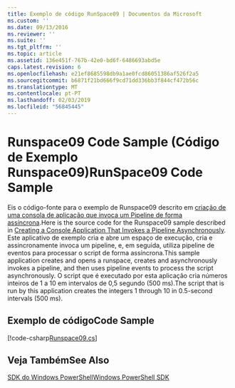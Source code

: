 ```yaml
---
title: Exemplo de código RunSpace09 | Documentos da Microsoft
ms.custom: ''
ms.date: 09/13/2016
ms.reviewer: ''
ms.suite: ''
ms.tgt_pltfrm: ''
ms.topic: article
ms.assetid: 136e451f-767b-42e0-bd6f-6486693abd5e
caps.latest.revision: 6
ms.openlocfilehash: e21ef8685598db9a1ae0fcd86051386af526f2a5
ms.sourcegitcommit: b6871f21bd666f9cd71dd336bb3f844cf472b56c
ms.translationtype: MT
ms.contentlocale: pt-PT
ms.lasthandoff: 02/03/2019
ms.locfileid: "56845445"
---
```

# <a name="runspace09-code-sample"></a><span data-ttu-id="e7b01-102">Runspace09 Code Sample (Código de Exemplo Runspace09)</span><span class="sxs-lookup"><span data-stu-id="e7b01-102">RunSpace09 Code Sample</span></span>

<span data-ttu-id="e7b01-103">Eis o código-fonte para o exemplo de Runspace09 descrito em [criação de uma consola de aplicação que invoca um Pipeline de forma assíncrona](http://msdn.microsoft.com/en-us/198c1c94-2a06-457e-93ce-c0d910618e47).</span><span class="sxs-lookup"><span data-stu-id="e7b01-103">Here is the source code for the Runspace09 sample described in [Creating a Console Application That Invokes a Pipeline Asynchronously](http://msdn.microsoft.com/en-us/198c1c94-2a06-457e-93ce-c0d910618e47).</span></span> <span data-ttu-id="e7b01-104">Este aplicativo de exemplo cria e abre um espaço de execução, cria e assincronamente invoca um pipeline, e, em seguida, utiliza pipeline de eventos para processar o script de forma assíncrona.</span><span class="sxs-lookup"><span data-stu-id="e7b01-104">This sample application creates and opens a runspace, creates and asynchronously invokes a pipeline, and then uses pipeline events to process the script asynchronously.</span></span> <span data-ttu-id="e7b01-105">O script que é executado por esta aplicação cria números inteiros de 1 a 10 em intervalos de 0,5 segundo (500 ms).</span><span class="sxs-lookup"><span data-stu-id="e7b01-105">The script that is run by this application creates the integers 1 through 10 in 0.5-second intervals (500 ms).</span></span>

## <a name="code-sample"></a><span data-ttu-id="e7b01-106">Exemplo de código</span><span class="sxs-lookup"><span data-stu-id="e7b01-106">Code Sample</span></span>

[!code-csharp[Runspace09.cs](../../powershell-sdk-samples/SDK-2.0/csharp/Runspace09/Runspace09.cs#L11-L113 "Runspace09.cs")]

## <a name="see-also"></a><span data-ttu-id="e7b01-107">Veja Também</span><span class="sxs-lookup"><span data-stu-id="e7b01-107">See Also</span></span>

[<span data-ttu-id="e7b01-108">SDK do Windows PowerShell</span><span class="sxs-lookup"><span data-stu-id="e7b01-108">Windows PowerShell SDK</span></span>](../windows-powershell-reference.md)